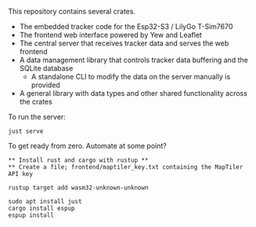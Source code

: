 This repository contains several crates.

- The embedded tracker code for the Esp32-S3 / LilyGo T-Sim7670
- The frontend web interface powered by Yew and Leaflet
- The central server that receives tracker data and serves the web frontend
- A data management library that controls tracker data buffering and the SQLite database
  - A standalone CLI to modify the data on the server manually is provided
- A general library with data types and other shared functionality across the crates

To run the server:

    just serve


To get ready from zero. Automate at some point?

    ** Install rust and cargo with rustup **
    ** Create a file; frontend/maptiler_key.txt containing the MapTiler API key

    rustup target add wasm32-unknown-unknown

    sudo apt install just
    cargo install espup
    espup install
